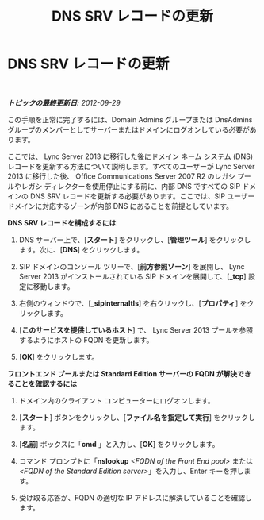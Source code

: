 ﻿---
title: DNS SRV レコードの更新
TOCTitle: DNS SRV レコードの更新
ms:assetid: a29149aa-30cc-4a59-af98-fb95c2385cce
ms:mtpsurl: https://technet.microsoft.com/ja-jp/library/JJ688161(v=OCS.15)
ms:contentKeyID: 49887082
ms.date: 05/19/2016
mtps_version: v=OCS.15
ms.translationtype: HT
---

# DNS SRV レコードの更新

 

_**トピックの最終更新日:** 2012-09-29_

この手順を正常に完了するには、Domain Admins グループまたは DnsAdmins グループのメンバーとしてサーバーまたはドメインにログオンしている必要があります。

ここでは、 Lync Server 2013 に移行した後にドメイン ネーム システム (DNS) レコードを更新する方法について説明します。すべてのユーザーが Lync Server 2013 に移行した後、 Office Communications Server 2007 R2 のレガシ プールやレガシ ディレクターを使用停止にする前に、内部 DNS ですべての SIP ドメインの DNS SRV レコードを更新する必要があります。ここでは、SIP ユーザー ドメインに対応するゾーンが内部 DNS にあることを前提としています。

**DNS SRV レコードを構成するには**

1.  DNS サーバー上で、\[**スタート**\] をクリックし、\[**管理ツール**\] をクリックします。次に、\[**DNS**\] をクリックします。

2.  SIP ドメインのコンソール ツリーで、\[**前方参照ゾーン**\] を展開し、 Lync Server 2013 がインストールされている SIP ドメインを展開して、\[**\_tcp**\] 設定に移動します。

3.  右側のウィンドウで、\[**\_sipinternaltls**\] を右クリックし、\[**プロパティ**\] をクリックします。

4.  \[**このサービスを提供しているホスト**\] で、 Lync Server 2013 プールを参照するようにホストの FQDN を更新します。

5.  \[**OK**\] をクリックします。

**フロントエンド プールまたは Standard Edition サーバーの FQDN が解決できることを確認するには**

1.  ドメイン内のクライアント コンピューターにログオンします。

2.  \[**スタート**\] ボタンをクリックし、\[**ファイル名を指定して実行**\] をクリックします。

3.  \[**名前**\] ボックスに「**cmd** 」と入力し、\[**OK**\] をクリックします。

4.  コマンド プロンプトに「**nslookup** *\<FQDN of the Front End pool\>* または *\<FQDN of the Standard Edition server\>*」を入力し、Enter キーを押します。

5.  受け取る応答が、FQDN の適切な IP アドレスに解決していることを確認します。

